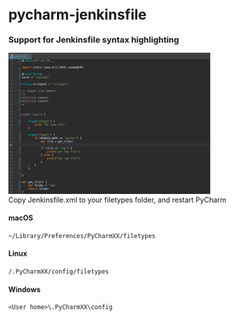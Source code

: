 # pycharm-jenkinsfile

### Support for Jenkinsfile syntax highlighting
<img src="sc.png" width="80%" height="80%" />


<br />
Copy Jenkinsfile.xml to your filetypes folder, and restart PyCharm


<br />

#### macOS
```
~/Library/Preferences/PyCharmXX/filetypes
```

#### Linux
```
/.PyCharmXX/config/filetypes
```

#### Windows
```
<User home>\.PyCharmXX\config
```